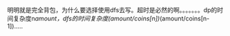 明明就是完全背包，为什么要选择使用dfs去写。超时是必然的啊。。。。。。。dp的时间复杂度n*amount，dfs的时间复杂度(amount/coins[n])*(amount/coins[n-1]).....
